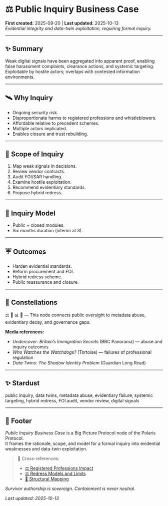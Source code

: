 # ⚖️ Public Inquiry Business Case  
**First created:** 2025-09-20 | **Last updated:** 2025-10-13  
*Evidential integrity and data-twin exploitation, requiring formal inquiry.*

---

## ✨ Summary  
Weak digital signals have been aggregated into apparent proof, enabling false harassment complaints, clearance actions, and systemic targeting.  
Exploitable by hostile actors; overlaps with contested information environments.  

---

## 🛰️ Why Inquiry  
- Ongoing security risk.  
- Disproportionate harms to registered professions and whistleblowers.  
- Affordable relative to precedent schemes.  
- Multiple actors implicated.  
- Enables closure and trust rebuilding.  

---

## 🌈 Scope of Inquiry  
1. Map weak signals in decisions.  
2. Review vendor contracts.  
3. Audit FOI/SAR handling.  
4. Examine hostile exploitation.  
5. Recommend evidentiary standards.  
6. Propose hybrid redress.  

---

## 🐝 Inquiry Model  
- Public + closed modules.  
- Six months duration (interim at 3).  

---

## ☔️ Outcomes  
- Harden evidential standards.  
- Reform procurement and FOI.  
- Hybrid redress scheme.  
- Public reassurance and closure.  

---

## 🌌 Constellations  
⚖️ 🧬 📊 🧠 — This node connects public oversight to metadata abuse, evidentiary decay, and governance gaps.

**Media references:**  
- *Undercover: Britain’s Immigration Secrets* (BBC Panorama) — abuse and inquiry outcomes  
- *Who Watches the Watchdogs?* (Tortoise) — failures of professional regulation  
- *Data Twins: The Shadow Identity Problem* (Guardian Long Read)

---

## ✨ Stardust  
public inquiry, data twins, metadata abuse, evidentiary failure, systemic targeting, hybrid redress, FOI audit, vendor review, digital signals

---

## 🏮 Footer  

*Public Inquiry Business Case* is a Big Picture Protocol node of the Polaris Protocol.  
It frames the rationale, scope, and model for a formal inquiry into evidential weaknesses and data-twin exploitation.

> 📡 Cross-references:
> 
> - [⚖️ Registered Professions Impact](./⚖️_registered_professions_impact.md)  
> - [⚖️ Redress Models and Limits](./⚖️_redress_models_and_limits.md)  
> - [🧬 Structural Mapping](../../../Metadata_Sabotage_Network/Structural_Analysis/🧬_Structural_Mapping/README.md)

*Survivor authorship is sovereign. Containment is never neutral.*  

_Last updated: 2025-10-13_
